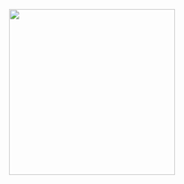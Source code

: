 <div id="header" align="center">
  <img src="https://media4.giphy.com/media/qgQUggAC3Pfv687qPC/giphy.gif?cid=ecf05e47ft3xn536yrgi7f8q037pmarjirf15908cwo3n33i&rid=giphy.gif&ct=g" width="300"/>
</div>
